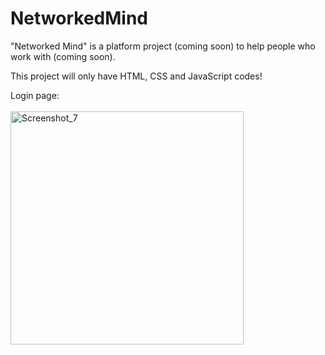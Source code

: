 # NetworkedMind
"Networked Mind" is a platform project (coming soon) to help people who work with (coming soon).

This project will only have HTML, CSS and JavaScript codes!

Login page: <br><br>
<img width="373" alt="Screenshot_7" src="https://github.com/user-attachments/assets/f8217d1e-4e29-48aa-a23b-20362987e1ac" />
